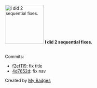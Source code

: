 <img src="https://my-badges.github.io/my-badges/fix-2.png" alt="I did 2 sequential fixes." title="I did 2 sequential fixes." width="128">
<strong>I did 2 sequential fixes.</strong>
<br><br>

Commits:

- <a href="https://github.com/Hyle-org/devhub-hyle/commit/f2ef1195b99b3ae633a1e63849ce4d2f8b029cc5">f2ef119</a>: fix title
- <a href="https://github.com/Hyle-org/devhub-hyle/commit/4d7652d332189d85b03ea322c98999f8149c40be">4d7652d</a>: fix nav


Created by <a href="https://github.com/my-badges/my-badges">My Badges</a>